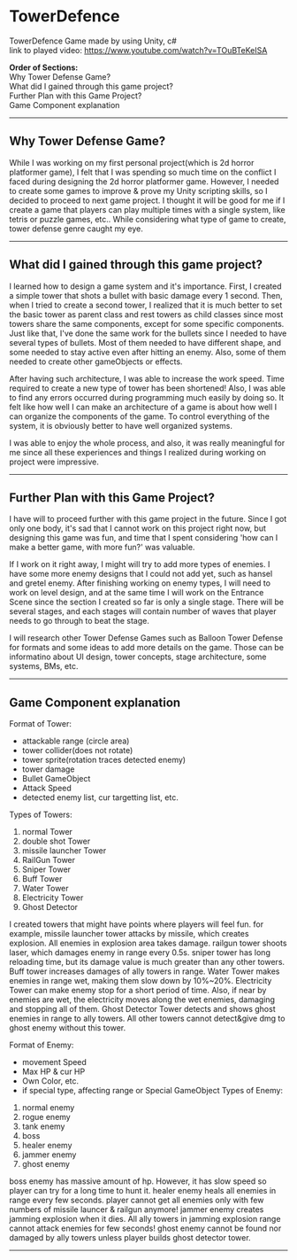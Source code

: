 # TowerDefence
TowerDefence Game made by using Unity, c#<br />
link to played video: https://www.youtube.com/watch?v=TOuBTeKeISA<br />

**Order of Sections:**<br />
Why Tower Defense Game? <br />
What did I gained through this game project?<br />
Further Plan with this Game Project?<br />
Game Component explanation<br />

------------------------------------------------------
**Why Tower Defense Game?**
------------------------------------------------------
While I was working on my first personal project(which is 2d horror platformer game), I felt that I was spending so much time on the conflict I faced during designing the 2d horror platformer game. However, I needed to create some games to improve & prove my Unity scripting skills, so I decided to proceed to next game project. I thought it will be good for me if I create a game that players can play multiple times with a single system, like tetris or puzzle games, etc..
While considering what type of game to create, tower defense genre caught my eye.

------------------------------------------------------
**What did I gained through this game project?**
------------------------------------------------------
I learned how to design a game system and it's importance.
First, I created a simple tower that shots a bullet with basic damage every 1 second.
Then, when I tried to create a second tower, I realized that it is much better to set the basic tower as parent class and rest towers as child classes since most towers share the same components, except for some specific components.
Just like that, I've done the same work for the bullets since I needed to have several types of bullets. Most of them needed to have different shape, and some needed to stay active even after hitting an enemy. Also, some of them needed to create other gameObjects or effects.

After having such architecture, I was able to increase the work speed. Time required to create a new type of tower has been shortened! Also, I was able to find any errors occurred during programming much easily by doing so. It felt like how well I can make an architecture of a game is about how well I can organize the components of the game. To control everything of the system, it is obviously better to have well organized systems. 

I was able to enjoy the whole process, and also, it was really meaningful for me since all these experiences and things I realized during working on project were impressive.

------------------------------------------------------
**Further Plan with this Game Project?**
------------------------------------------------------
I have will to proceed further with this game project in the future.
Since I got only one body, it's sad that I cannot work on this project right now, but designing this game was fun, and time that I spent considering 'how can I make a better game, with more fun?' was valuable.

If I work on it right away, I might will try to add more types of enemies. I have some more enemy designs that I could not add yet, such as hansel and gretel enemy. After finishing working on enemy types, I will need to work on level design, and at the same time I will work on the Entrance Scene since the section I created so far is only a single stage. There will be several stages, and each stages will contain number of waves that player needs to go through to beat the stage.

I will research other Tower Defense Games such as Balloon Tower Defense for formats and some ideas to add more details on the game. Those can be informatino about UI design, tower concepts, stage architecture, some systems, BMs, etc.


------------------------------------------------------
**Game Component explanation**
------------------------------------------------------
Format of Tower:
 - attackable range (circle area)
 - tower collider(does not rotate)
 - tower sprite(rotation traces detected enemy)
 - tower damage
 - Bullet GameObject
 - Attack Speed
 - detected enemy list, cur targetting list, etc.

Types of Towers:
1. normal Tower
2. double shot Tower
3. missile launcher Tower
4. RailGun Tower
5. Sniper Tower
6. Buff Tower
7. Water Tower
8. Electricity Tower
9. Ghost Detector

I created towers that might have points where players will feel fun.
for example, missile launcher tower attacks by missile, which creates explosion. All enemies in explosion area takes damage.
railgun tower shoots laser, which damages enemy in range every 0.5s.
sniper tower has long reloading time, but its damage value is much greater than any other towers.
Buff tower increases damages of ally towers in range.
Water Tower makes enemies in range wet, making them slow down by 10%~20%.
Electricity Tower can make enemy stop for a short period of time. Also, if near by enemies are wet, the electricity moves along the wet enemies, damaging and stopping all of them.
Ghost Detector Tower detects and shows ghost enemies in range to ally towers. All other towers cannot detect&give dmg to ghost enemy without this tower.

Format of Enemy:
 - movement Speed
 - Max HP & cur HP
 - Own Color, etc.
 - if special type, affecting range or Special GameObject
Types of Enemy:
1. normal enemy
2. rogue enemy
3. tank enemy
4. boss
5. healer enemy
6. jammer enemy
7. ghost enemy

boss enemy has massive amount of hp. However, it has slow speed so player can try for a long time to hunt it.
healer enemy heals all enemies in range every few seconds. player cannot get all enemies only with few numbers of missile launcer & railgun anymore!
jammer enemy creates jamming explosion when it dies. All ally towers in jamming explosion range cannot attack enemies for few seconds!
ghost enemy cannot be found nor damaged by ally towers unless player builds ghost detector tower.

-----------
